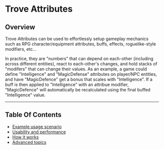 
# Trove Attributes

## Overview

Trove Attributes can be used to effortlessly setup gameplay mechanics such as RPG character/equipment attributes, buffs, effects, roguelike-style modifiers, etc... 

In practice, they are "numbers" that can depend on each-other (including across different entities), react to each-other's changes, and hold stacks of "modifers" that can change their values. As an example, a game could define "Intelligence" and "MagicDefense" attributes on player/NPC entities, and have "MagicDefence" get a bonus that scales with "Intelligence". If a buff is then applied to "Intelligence" with an attribue modifier, "MagicDefence" will automatically be recalculated using the final buffed "Intelligence" value.

-----------------------------------------

## Table Of Contents

* [Example usage scenario](./examplescenario.md)
* [Usability and performance](./usability-performance.md)
* [How it works](./how-it-works.md)
* [Advanced topics](./advanced.md)
